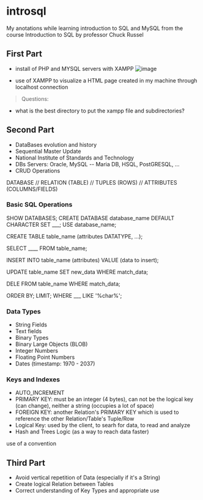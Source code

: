 # introsql
My anotations while learning introduction to SQL and MySQL from the course Introduction to SQL by professor Chuck Russel

## First Part
* install of PHP and MYSQL servers with XAMPP
![image](https://user-images.githubusercontent.com/65134036/235553197-6bc22fdc-3af8-4a61-85a8-a34bcd5294b3.png)

* use of XAMPP to visualize a HTML page created in my machine through localhost connection

>  Questions:
- what is the best directory to put the xampp file and subdirectories?

## Second Part
* DataBases evolution and history
* Sequential Master Update
* National Institute of Standards and Technology
* DBs Servers: Oracle, MySQL -- Maria DB, HSQL, PostGRESQL, ...
* CRUD Operations

DATABASE // RELATION (TABLE) // TUPLES (ROWS) // ATTRIBUTES (COLUMNS/FIELDS)

### Basic SQL Operations
SHOW DATABASES;
CREATE DATABASE database_name DEFAULT CHARACTER SET ___;
USE database_name;

CREATE TABLE table_name (attributes DATATYPE, ...);

SELECT ____ FROM table_name;

INSERT INTO table_name (attributes) VALUE (data to insert);

UPDATE table_name SET new_data WHERE match_data;

DELE FROM table_name WHERE match_data;

ORDER BY; LIMIT; WHERE ___ LIKE '%char%';

### Data Types
* String Fields
* Text fields
* Binary Types
* Binary Large Objects (BLOB)
* Integer Numbers
* Floating Point Numbers
* Dates (timestamp: 1970 - 2037)

### Keys and Indexes
* AUTO_INCREMENT
* PRIMARY KEY: must be an integer (4 bytes), can not be the logical key (can change), neither a string (occupies a lot of space)
* FOREIGN KEY: another Relation's PRIMARY KEY which is used to reference the other Relation/Table's Tuple/Row
* Logical Key: used by the client, to searh for data, to read and analyze
* Hash and Trees Logic (as a way to reach data faster)

use of a convention

## Third Part
* Avoid vertical repetition of Data (especially if it's a String)
* Create logical Relation between Tables
* Correct understanding of Key Types and appropriate use







